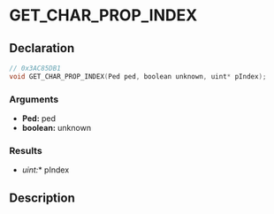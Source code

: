# GET_CHAR_PROP_INDEX

## Declaration
```cpp
// 0x3AC85DB1
void GET_CHAR_PROP_INDEX(Ped ped, boolean unknown, uint* pIndex);
```

### Arguments
- **Ped:** ped
- **boolean:** unknown

### Results
- **uint*:** pIndex

## Description
